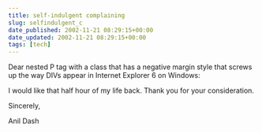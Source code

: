 ```yaml
---
title: self-indulgent complaining
slug: selfindulgent_c
date_published: 2002-11-21 08:29:15+00:00
date_updated: 2002-11-21 08:29:15+00:00
tags: [tech]
---
```

Dear nested P tag with a class that has a negative margin style that screws up the way DIVs appear in Internet Explorer 6 on Windows:

I would like that half hour of my life back. Thank you for your consideration.

Sincerely,

Anil Dash

